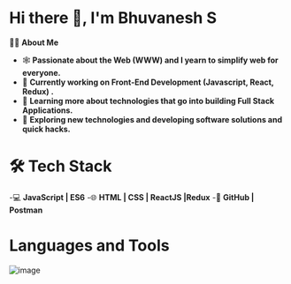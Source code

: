 # Hi there 👋, I'm Bhuvanesh S


👨🏻‍ **About Me**

- 🕸️   **Passionate about the Web (WWW) and I yearn to simplify web for everyone.**
- 🔭   **Currently working on Front-End Development (Javascript, React, Redux) .**
- 🌱   **Learning more about technologies that go into building Full Stack Applications.**
- 🤔   **Exploring new technologies and developing software solutions and quick hacks.**



# 🛠 **Tech Stack**
-💻  **JavaScript | ES6**
-🌐  **HTML | CSS | ReactJS |Redux**
-🔧  **GitHub | Postman**

# Languages and Tools

![image](https://user-images.githubusercontent.com/74610770/109201063-5ef14700-77c7-11eb-850f-f583679938bb.png) 

